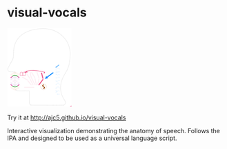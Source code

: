 # visual-vocals

![batty](visual-vocals.png)

Try it at http://ajc5.github.io/visual-vocals

Interactive visualization demonstrating the anatomy of speech. Follows the IPA and designed to be used as a universal language script.
